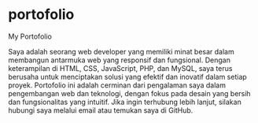 # portofolio
My Portofolio

Saya adalah seorang web developer yang memiliki minat besar dalam membangun antarmuka web yang responsif dan fungsional. Dengan keterampilan di HTML, CSS, JavaScript, PHP, dan MySQL, saya terus berusaha untuk menciptakan solusi yang efektif dan inovatif dalam setiap proyek. Portofolio ini adalah cerminan dari pengalaman saya dalam pengembangan web dan teknologi, dengan fokus pada desain yang bersih dan fungsionalitas yang intuitif. Jika ingin terhubung lebih lanjut, silakan hubungi saya melalui email atau temukan saya di GitHub.
